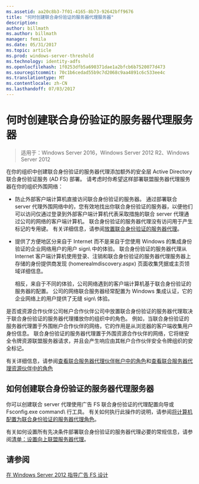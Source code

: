 ```yaml
---
ms.assetid: aa20c8b3-7f01-4165-8b73-92642bff9676
title: "何时创建联合身份验证的服务器代理服务器"
description: 
author: billmath
ms.author: billmath
manager: femila
ms.date: 05/31/2017
ms.topic: article
ms.prod: windows-server-threshold
ms.technology: identity-adfs
ms.openlocfilehash: 1f0253dfb5a690371dae1a2bfcb6b7520077d473
ms.sourcegitcommit: 70c1b6cedad55b9c7d2068c9aa4891c6c533ee4c
ms.translationtype: MT
ms.contentlocale: zh-CN
ms.lasthandoff: 07/03/2017
---
```

# <a name="when-to-create-a-federation-server-proxy"></a>何时创建联合身份验证的服务器代理服务器

>适用于：Windows Server 2016，Windows Server 2012 R2、Windows Server 2012

在你的组织中创建联合身份验证的服务器代理添加额外的安全层 Active Directory 联合身份验证服务 \(AD FS\) 部署。 请考虑时你希望这样部署联盟服务器代理服务器在你的组织外围网络：  
  
-   防止外部客户端计算机直接访问联合身份验证的服务器。 通过部署联合 server 代理外围网络中的，您有效地找出你联合身份验证的服务器，以便他们可以访问仅通过登录到外部客户端计算机代表采取措施的联合 server 代理通过公司的网络的客户端计算机。 联合身份验证的服务器代理没有访问用于产生标记的专用键。 有关详细信息，请参阅[放置联合身份验证的服务器代理](Where-to-Place-a-Federation-Server-Proxy.md)。  
  
-   提供了方便地区分来自于 Internet 而不是来自于您使用 Windows 的集成身份验证的企业网络用户的用户 sign\ 中的体验。 联合身份验证的服务器代理从 Internet 客户端计算机使用登录、注销和联合身份验证的服务器代理服务器上存储的身份提供商发现 \(homerealmdiscovery.aspx\) 页面收集凭据或主页领域详细信息。  
  
    相反，来自于不同的体验，公司网络遇到的客户端计算机基于联合身份验证的服务器的配置。 公司的网络联合服务器经常配置为 Windows 集成认证，它的企业网络上的用户提供了无缝 sign\ 体验。  
  
是否或资源合作伙伴公司帐户合作伙伴公司中放置联合身份验证的服务器代理取决于联合身份验证的服务器代理播放你的组织中的角色。 例如，当联合身份验证的服务器代理置于外围帐户合作伙伴的网络，它的作用是从浏览器的客户端收集用户身份信息。 联合身份验证的服务器代理置于外围资源合作伙伴的网络，它将继安全令牌资源联盟服务器请求，并且会产生响应由其帐户合作伙伴安全令牌组织的安全标记。  
  
有关详细信息，请参阅[查看联合服务器代理伙伴帐户中的角色](Review-the-Role-of-the-Federation-Server-Proxy-in-the-Account-Partner.md)和[查看联合服务器代理资源伙伴中的角色](Review-the-Role-of-the-Federation-Server-Proxy-in-the-Resource-Partner.md)  
  
## <a name="how-to-create-a-federation-server-proxy"></a>如何创建联合身份验证的服务器代理服务器  
你可以创建联合 server 代理使用广告 FS 联合身份验证的代理配置向导或 Fsconfig.exe command\ 行工具。 有关如何执行此操作的说明，请参阅[将计算机配置为联合身份验证的服务器代理角色](../../ad-fs/deployment/Configure-a-Computer-for-the-Federation-Server-Proxy-Role.md)。  
  
有关如何设置所有先决条件部署联合身份验证的服务器代理必要的常规信息，请参阅[清单：设置向上联盟服务器代理](../../ad-fs/deployment/Checklist--Setting-Up-a-Federation-Server-Proxy.md)。  
  
## <a name="see-also"></a>请参阅
[在 Windows Server 2012 指导广告 FS 设计](AD-FS-Design-Guide-in-Windows-Server-2012.md)
